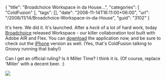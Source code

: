 {
	"title": "Broadchoice Workspace in da House...",
	"categories": [
		"ColdFusion"
	],
	"tags": [],
	"date": "2008-11-14T16:11:00+06:00",
	"url": "/2008/11/14/Broadchoice-Workspace-in-da-House",
	"guid": "3102"
}

It's here. We did it. It's launched. After a <i>heck</i> of a lot of hard work, today <a href="http://www.broadchoice.com">Broadchoice</a> released Workspace - our killer collaboration tool built with Adobe AIR and Flex. You can <a href="http://www.broadchoice.com/what_is_workspace/downloads/">download</a> the application now, and be sure to check out the <a href="http://www.broadchoice.com/what_is_workspace/workspace_mobile/">iPhone</a> version as well. (Yes, that's ColdFusion talking to Groovy running that baby!)

Can I get an official ruling? Is it Miller Time? I think it is. (Of course, replace 'Miller' with a decent beer. :)

<img src="http://static.raymondcamden.com/images//bc.jpg">